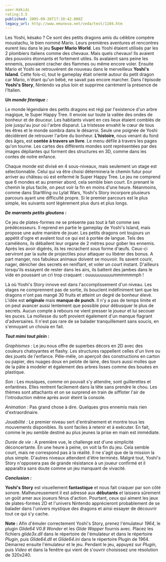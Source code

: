 ```yaml
---
user:Kékidi
rating:3.5
published: 2005-09-26T17:10:42.000Z
legacy_url: http://www.emunova.net/veda/test/1104.htm
---
```

Les Yoshi, késako ? Ce sont des petits dragons amis du célèbre compère moustachu, le bien nommé Mario. Leurs premières aventures et rencontres eurent lieu dans le jeu **Super Mario World**. Les Yoshi étaient utilisés par les 2 plombiers italiens comme des chevaux. Mais quels chevaux! Ils avaient des pouvoirs étonnants et fortement utiles. Ils avalaient sans peine les ennemis, pouvaient cracher des flammes ou même encore voler. Ensuite Mario et Yoshi se retrouvèrent de nouveau dans le merveilleux **Yoshi's Island**. Cette fois-ci, tout le gameplay était orienté autour du petit dragon car Mario, n'étant qu'un bébé, ne savait pas encore marcher. Dans l'épisode **Yoshi's Story**, Nintendo va plus loin et supprime carrément la présence de l'Italien.  

  

_**Un monde féerique :**_  

  

Le monde légendaire des petits dragons est régi par l'existence d'un arbre magique, le Super Happy Tree. Il envoie sur toute la vallée des ondes de bonheur et de douceur. Les habitants vivant en ces lieux étaient comblés de joie jusqu'au jour où l'arbre disparut. La tristesse envahit le cœur de tous les êtres et le monde sombra dans le désarroi. Seule une poignée de Yoshi décidèrent de retrouver l'arbre du bonheur. **L'histoire**, nous venant du fond des âges, est **contée à travers un livre**. Le menu défile à travers les pages qu'on tourne. Les cartes des différents mondes sont représentées par des images dépliantes qui forment des structures en 3D, comme dans les contes de notre enfance.  

  

Chaque monde est divisé en 4 sous-niveaux, mais seulement un stage est sélectionnable. Celui qui va être choisi déterminera le chemin futur pour arriver au château où est enfermé le Super Happy Tree. Le jeu ne comprend que 6 mondes et au premier abord, cela semble bien court. En prenant le chemin le plus facile, on peut voir la fin en moins d'une heure. Néanmoins, comme dans StarWing ou Lylat Wars, Yoshi's Story incorpore plusieurs parcours ayant une difficulté propre. Si le premier parcours est le plus simple, les suivants sont légèrement plus durs et plus longs.  

  

_**De marrants petits gloutons :**_  

  

Ce jeu de plates-formes ne se présente pas tout à fait comme ses prédécesseurs. Il reprend en partie le gameplay de Yoshi's Island, mais propose une autre manière de jouer. Les petits dragons ont toujours un appétit d'ogre et avalent tout ce qui est à portée de langue. Tels des caméléons, ils déballent leur organe de 2 mètres pour gober les ennemis. Après les avoir digérés, ils les recrachent sous forme d'œufs. Ceux-ci serviront par la suite de projectiles pour attaquer ou libérer des bonus. A part manger, nos fabuleux animaux doivent se mouvoir. Ils savent courir, nager, dénicher des secrets en reniflant, et voler un court instant. D'ailleurs lorsqu'ils essayent de rester dans les airs, ils battent des jambes dans le vide en poussant un cri trop craquant : ouuuuuuuuuummmmmmph !  

  

Là où Yoshi's Story innove est dans l'accomplissement d'un niveau. Les stages ne comprennent pas de sortie, ils bouclent indéfiniment tant que les dragons n'ont pas mangé 30 fruits et atteint un degré de bonheur élevé. L'idée est **originale** mais **manque de punch**. Il n'y a pas de temps limite et on peut avancer aussi lentement que possible pour débusquer le plus de secrets. Aucun compte à rebours ne vient presser le joueur et lui secouer les puces. La mollesse du soft provient également d'un manque flagrant d'adversaires. Il n'est pas rare de se balader tranquillement sans soucis, en s'ennuyant un chouia en fait.  

  

  

_**Tout mimi tout plein :**_  

  

_Graphismes :_ Le jeu nous offre de superbes décors en 2D avec des couleurs chatoyantes et flashy. Les structures rappellent celles d'un livre ou des jouets de l'enfance. Pêle-mêle, on aperçoit des constructions en carton ou papier, des nuages doux en pelote de laine, des tours aussi molles que de la pâte à modeler et également des arbres lisses comme des bouées en plastique.  

  

_Son :_ Les musiques, comme on pouvait s'y attendre, sont guillerettes et enfantines. Elles rentrent facilement dans la tête sans prendre le chou. Les thèmes sont attachants et on se surprend en train de siffloter l'air de l'introduction même après avoir éteint la console.  

  

_Animation :_ Pas grand chose à dire. Quelques gros ennemis mais rien d'extraordinaire.  

  

_Jouabilité :_ Le premier niveau sert d'entraînement et montre tous les mouvements disponibles. Ils sont faciles à retenir et à exécuter. En fait, comme le jeu semble destiné au plus jeunes la prise en main est immédiate.  

  

_Durée de vie :_ A première vue, le challenge est d'une simplicité déconcertante. En une heure à peine, on voit la fin du jeu. Cela semble court, mais ne correspond pas à la réalité. Il ne s'agit que de la mission la plus simple. D'autres niveaux attendent d'être terminés. Malgré tout, Yoshi's Story n'opposera pas de grande résistance à un joueur confirmé et il apparaîtra sans doute comme un jeu manquant de vivacité.  

  

_**Conclusion :**_  

  

**Yoshi's Story** est visuellement **fantastique** et nous fait craquer par son côté sonore. Malheureusement il est adressé aux **débutants** et laissera sûrement un goût amer aux joueurs férus d'action. Pourtant, ceux qui aiment les jeux de plates-formes 2D et l'univers Nintendo apprécieront probablement de se balader dans l'univers mystique des dragons et ainsi essayer de découvrir tout ce qui s'y cache.  

  

**Note :** Afin d'émuler correctement Yoshi's Story, prenez l'émulateur _1964_, le plugin _Glide64 V0.8 Wonder_ et les _Glide Wapper_ fournis avec. Placez les fichiers _glide3x.dll_ dans le répertoire de l'émulateur et dans le répertoire _Plugin_, puis _Glide64.dll_ et _Glide64.ini_ dans le répertoire Plugin de 1964\. Démarrez ensuite l'émulateur et le jeu. Pendant le jeu, appuyez sur _Plugin_, puis _Video_ et dans la fenêtre qui vient de s'ouvrir choisissez une résolution de 320x240\.